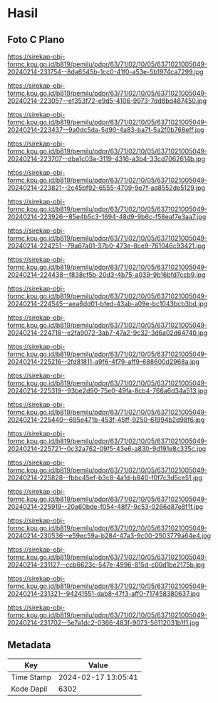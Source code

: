 # Hasil

## Foto C Plano

https://sirekap-obj-formc.kpu.go.id/b819/pemilu/pdpr/63/71/02/10/05/6371021005049-20240214-231754--8da6545b-1cc0-41f0-a53e-5b1974ca7299.jpg

https://sirekap-obj-formc.kpu.go.id/b819/pemilu/pdpr/63/71/02/10/05/6371021005049-20240214-223057--ef353f72-e9d5-4106-9973-7dd8bd487450.jpg

https://sirekap-obj-formc.kpu.go.id/b819/pemilu/pdpr/63/71/02/10/05/6371021005049-20240214-223437--9a0dc5da-5d90-4a83-ba7f-5a2f0b768eff.jpg

https://sirekap-obj-formc.kpu.go.id/b819/pemilu/pdpr/63/71/02/10/05/6371021005049-20240214-223707--dba1c03a-3119-4316-a3b4-33cd7062614b.jpg

https://sirekap-obj-formc.kpu.go.id/b819/pemilu/pdpr/63/71/02/10/05/6371021005049-20240214-223821--2c45bf92-6555-4709-9e7f-aa8552de5129.jpg

https://sirekap-obj-formc.kpu.go.id/b819/pemilu/pdpr/63/71/02/10/05/6371021005049-20240214-223926--85e4b5c3-1694-48d9-9b6c-f58eaf7e3aa7.jpg

https://sirekap-obj-formc.kpu.go.id/b819/pemilu/pdpr/63/71/02/10/05/6371021005049-20240214-224251--79a67a01-37b0-473e-8ce9-761046c93421.jpg

https://sirekap-obj-formc.kpu.go.id/b819/pemilu/pdpr/63/71/02/10/05/6371021005049-20240214-224438--f838cf5b-20d3-4b75-a039-9b16bfd7ccb9.jpg

https://sirekap-obj-formc.kpu.go.id/b819/pemilu/pdpr/63/71/02/10/05/6371021005049-20240214-224545--aea6dd01-bfed-43ab-a09e-bc1043bcb3bd.jpg

https://sirekap-obj-formc.kpu.go.id/b819/pemilu/pdpr/63/71/02/10/05/6371021005049-20240214-224718--e2fa9072-3ab7-47a2-9c32-3d6a02d64740.jpg

https://sirekap-obj-formc.kpu.go.id/b819/pemilu/pdpr/63/71/02/10/05/6371021005049-20240214-225216--2fd81811-a9f6-4f79-aff9-688600d2968a.jpg

https://sirekap-obj-formc.kpu.go.id/b819/pemilu/pdpr/63/71/02/10/05/6371021005049-20240214-225319--93be2d90-75e0-49fa-8cb4-766a6d34a513.jpg

https://sirekap-obj-formc.kpu.go.id/b819/pemilu/pdpr/63/71/02/10/05/6371021005049-20240214-225440--695e471b-453f-45ff-9250-61994b2d98f6.jpg

https://sirekap-obj-formc.kpu.go.id/b819/pemilu/pdpr/63/71/02/10/05/6371021005049-20240214-225721--0c32a762-09f5-43e6-a830-9d191e8c335c.jpg

https://sirekap-obj-formc.kpu.go.id/b819/pemilu/pdpr/63/71/02/10/05/6371021005049-20240214-225828--fbbc45ef-b3c8-4a1d-b840-f0f7c3d5ce51.jpg

https://sirekap-obj-formc.kpu.go.id/b819/pemilu/pdpr/63/71/02/10/05/6371021005049-20240214-225919--20a60bde-f054-48f7-9c53-0266d87e8f1f.jpg

https://sirekap-obj-formc.kpu.go.id/b819/pemilu/pdpr/63/71/02/10/05/6371021005049-20240214-230536--e59ec59a-b284-47a3-9c00-2503779a64e4.jpg

https://sirekap-obj-formc.kpu.go.id/b819/pemilu/pdpr/63/71/02/10/05/6371021005049-20240214-231127--ccb6623c-547e-4996-815d-c00d1be2175b.jpg

https://sirekap-obj-formc.kpu.go.id/b819/pemilu/pdpr/63/71/02/10/05/6371021005049-20240214-231321--94241551-dab8-47f3-aff0-717458380637.jpg

https://sirekap-obj-formc.kpu.go.id/b819/pemilu/pdpr/63/71/02/10/05/6371021005049-20240214-231702--5e7a1dc2-0366-483f-9073-56112031b1f1.jpg


## Metadata

| Key        | Value               |
| ---------- | ------------------- |
| Time Stamp | 2024-02-17 13:05:41 |
| Kode Dapil | 6302                |



